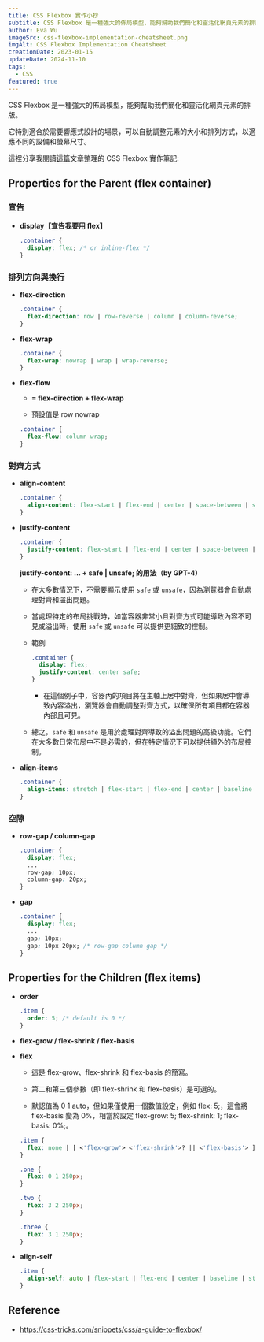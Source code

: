 ```yaml
---
title: CSS Flexbox 實作小抄
subtitle: CSS Flexbox 是一種強大的佈局模型，能夠幫助我們簡化和靈活化網頁元素的排版。
author: Eva Wu
imageSrc: css-flexbox-implementation-cheatsheet.png
imgAlt: CSS Flexbox Implementation Cheatsheet
creationDate: 2023-01-15
updateDate: 2024-11-10
tags:
  - CSS
featured: true
---
```


CSS Flexbox 是一種強大的佈局模型，能夠幫助我們簡化和靈活化網頁元素的排版。

它特別適合於需要響應式設計的場景，可以自動調整元素的大小和排列方式，以適應不同的設備和螢幕尺寸。

這裡分享我閱讀[這篇](https://css-tricks.com/snippets/css/a-guide-to-flexbox/)文章整理的 CSS Flexbox 實作筆記:

## Properties for the Parent (flex container)

### 宣告

- **display【宣告我要用 flex】**

   ```css
   .container {
     display: flex; /* or inline-flex */
   }
   ```

### 排列方向與換行

- **flex-direction**

   ```css
   .container {
     flex-direction: row | row-reverse | column | column-reverse;
   }
   ```

   <!-- ![截圖 2023-12-19 上午11.02.55.png](./CSS%20Flexbox%20實作小抄-assets/截圖%202023-12-19%20上午11.02.55.png) -->

- **flex-wrap**

   ```css
   .container {
     flex-wrap: nowrap | wrap | wrap-reverse;
   }
   ```

   <!-- ![截圖 2023-12-19 上午11.04.19.png](./CSS%20Flexbox%20實作小抄-assets/截圖%202023-12-19%20上午11.04.19.png) -->

- **flex-flow**

   - **= flex-direction + flex-wrap** 

   - 預設值是 row nowrap

   ```css
   .container {
     flex-flow: column wrap;
   }
   ```

### 對齊方式

- **align-content**

   ```css
   .container {
     align-content: flex-start | flex-end | center | space-between | space-around | space-evenly | stretch | start | end | baseline | first baseline | last baseline + ... safe | unsafe;
   }
   ```

   <!-- ![截圖 2023-12-19 上午11.13.10.png](./CSS%20Flexbox%20實作小抄-assets/截圖%202023-12-19%20上午11.13.10.png) -->

- **justify-content**

   ```css
   .container {
     justify-content: flex-start | flex-end | center | space-between | space-around | space-evenly | start | end | left | right ... + safe | unsafe;
   }
   ```

   <!-- ![截圖 2023-12-19 上午11.09.25.png](./CSS%20Flexbox%20實作小抄-assets/截圖%202023-12-19%20上午11.09.25.png) -->

   **justify-content: ... + safe | unsafe; 的用法（by GPT-4)**

   - 在大多數情況下，不需要顯示使用 `safe` 或 `unsafe`，因為瀏覽器會自動處理對齊和溢出問題。

   - 當處理特定的布局挑戰時，如當容器非常小且對齊方式可能導致內容不可見或溢出時，使用 `safe` 或 `unsafe` 可以提供更細致的控制。

   - 範例

      ```css
      .container { 
        display: flex; 
        justify-content: center safe; 
      }
      ```

      - 在這個例子中，容器內的項目將在主軸上居中對齊，但如果居中會導致內容溢出，瀏覽器會自動調整對齊方式，以確保所有項目都在容器內部且可見。

   - 總之，`safe` 和 `unsafe` 是用於處理對齊導致的溢出問題的高級功能。它們在大多數日常布局中不是必需的，但在特定情況下可以提供額外的布局控制。

- **align-items**

   ```css
   .container {
     align-items: stretch | flex-start | flex-end | center | baseline | first baseline | last baseline | start | end | self-start | self-end + ... safe | unsafe;
   }
   ```

   <!-- ![截圖 2023-12-19 上午11.43.52.png](./CSS%20Flexbox%20實作小抄-assets/截圖%202023-12-19%20上午11.43.52.png) -->

### **空隙**

- **row-gap / column-gap**

   ```css
   .container {
     display: flex;
     ...
     row-gap: 10px;
     column-gap: 20px;
   }
   ```

- **gap**

   ```css
   .container {
     display: flex;
     ...
     gap: 10px;
     gap: 10px 20px; /* row-gap column gap */
   }
   ```

## Properties for the Children (flex items)

- **order**

   ```css
   .item {
     order: 5; /* default is 0 */
   }
   ```

   <!-- ![截圖 2023-12-19 上午11.50.00.png](./CSS%20Flexbox%20實作小抄-assets/截圖%202023-12-19%20上午11.50.00.png) -->

- **flex-grow / flex-shrink / flex-basis**

   <!-- ![截圖 2023-12-19 上午11.56.36.png](./CSS%20Flexbox%20實作小抄-assets/截圖%202023-12-19%20上午11.56.36.png) -->

- **flex**

   - 這是 flex-grow、flex-shrink 和 flex-basis 的簡寫。

   - 第二和第三個參數（即 flex-shrink 和 flex-basis）是可選的。

   - 默認值為 0 1 auto，但如果僅使用一個數值設定，例如 flex: 5;，這會將 flex-basis 變為 0%，相當於設定 flex-grow: 5; flex-shrink: 1; flex-basis: 0%;。

   ```css
   .item {
     flex: none | [ <'flex-grow'> <'flex-shrink'>? || <'flex-basis'> ]
   }
   ```

   ```css
   .one {
     flex: 0 1 250px;
   }
   
   .two {
     flex: 3 2 250px;
   }
   
   .three {
     flex: 3 1 250px;
   }
   ```

- **align-self**

   ```css
   .item {
     align-self: auto | flex-start | flex-end | center | baseline | stretch;
   }
   ```

   <!-- ![截圖 2023-12-19 下午12.05.01.png](./CSS%20Flexbox%20實作小抄-assets/截圖%202023-12-19%20下午12.05.01.png) -->

## Reference

- <https://css-tricks.com/snippets/css/a-guide-to-flexbox/>
